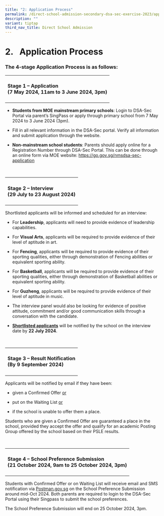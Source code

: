 ```yaml
---
title: "2: Application Process"
permalink: /direct-school-admission-secondary-dsa-sec-exercise-2023/application-process/
description: ""
variant: tiptap
third_nav_title: Direct School Admission
---
```

<h1><strong>2.&nbsp;&nbsp; Application Process</strong></h1>
<h3>The 4-stage Application Process is as follows:</h3>
<p></p>
<table style="minWidth: 25px">
<colgroup>
<col>
</colgroup>
<tbody>
<tr>
<td rowspan="1" colspan="1">
<h4><strong>Stage 1 – Application</strong><br><strong>(7 May 2024, 11am to 3 June 2024, 3pm)</strong></h4>
</td>
</tr>
</tbody>
</table>
<ul data-tight="true" class="tight">
<li>
<p><strong>Students from MOE mainstream primary schools</strong>: Login to
DSA-Sec Portal via parent’s SingPass or apply through primary school from
7 May 2024 to 3 June 2024 (3pm).</p>
</li>
<li>
<p>Fill in all relevant information in the DSA-Sec portal. Verify all information
and submit application through the website.</p>
</li>
<li>
<p><strong>Non-mainstream school students</strong>: Parents should apply
online for a Registration Number through DSA-Sec Portal. This can be done
through an online form via MOE website: <a href="https://go.gov.sg/nmsdsa-sec-application" rel="noopener noreferrer nofollow" target="_blank">https://go.gov.sg/nmsdsa-sec-application</a>
</p>
</li>
</ul>
<p>
<br>
</p>
<table style="minWidth: 25px">
<colgroup>
<col>
</colgroup>
<tbody>
<tr>
<td rowspan="1" colspan="1">
<h4><strong>Stage 2 – Interview</strong><br><strong>(29 July to 23 August 2024)</strong></h4>
</td>
</tr>
</tbody>
</table>
<p>Shortlisted applicants will be informed and scheduled for an interview:</p>
<ul data-tight="true" class="tight">
<li>
<p>For <strong>Leadership</strong>, applicants will need to provide evidence
of leadership capabilities.</p>
</li>
<li>
<p>For <strong>Visual Arts</strong>, applicants will be required to provide
evidence of their level of aptitude in art.</p>
</li>
<li>
<p>For <strong>Fencing</strong>, applicants will be required to provide evidence
of their sporting qualities, either through demonstration of Fencing abilities
or equivalent sporting ability.</p>
</li>
<li>
<p>For <strong>Basketball</strong>, applicants will be required to provide
evidence of their sporting qualities, either through demonstration of Basketball
abilities or equivalent sporting ability.</p>
</li>
<li>
<p>For <strong>Guzheng</strong>, applicants will be required to provide evidence
of their level of aptitude in music.</p>
</li>
<li>
<p>The interview panel would also be looking for evidence of positive attitude,
commitment and/or good communication skills through a conversation with
the candidate.</p>
</li>
<li>
<p><strong><u>Shortlisted applicants</u></strong> will be notified by the
school on the interview date by <strong>22 July 2024</strong>.</p>
</li>
</ul>
<p>
<br>
</p>
<table style="minWidth: 25px">
<colgroup>
<col>
</colgroup>
<tbody>
<tr>
<td rowspan="1" colspan="1">
<h4><strong>Stage 3 – Result Notification</strong><br><strong>(By 9 September 2024)</strong></h4>
</td>
</tr>
</tbody>
</table>
<p>Applicants will be notified by email if they have been:</p>
<ul data-tight="true" class="tight">
<li>
<p>given a Confirmed Offer <u>or</u>
</p>
</li>
<li>
<p>put on the Waiting List <u>or</u>
</p>
</li>
<li>
<p>if the school is unable to offer them a place.</p>
</li>
</ul>
<p>Students who are given a Confirmed Offer are guaranteed a place in the
school, provided they accept the offer and qualify for an academic Posting
Group offered by the school based on their PSLE results.</p>
<p>
<br>
</p>
<table style="minWidth: 25px">
<colgroup>
<col>
</colgroup>
<tbody>
<tr>
<td rowspan="1" colspan="1">
<h4><strong>Stage 4 – School Preference Submission</strong><br><strong>(21 October 2024, 9am to 25 October 2024, 3pm)</strong></h4>
</td>
</tr>
</tbody>
</table>
<p>Students with Confirmed Offer or on Waiting List will receive email and
SMS notification via <a href="https://postman.gov.sg/login" rel="noopener noreferrer nofollow" target="_blank">Postman.gov.sg</a> on the School Preference
Submission around mid-Oct 2024. Both parents are required to login to the
DSA-Sec Portal using their Singpass to submit the school preferences.</p>
<p>The School Preference Submission will end on 25 October 2024, 3pm.</p>